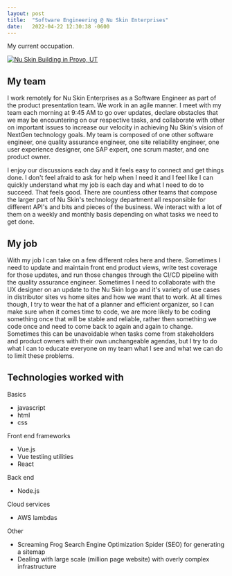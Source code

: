 ```yaml
---
layout: post
title:  "Software Engineering @ Nu Skin Enterprises"
date:   2022-04-22 12:30:38 -0600
---
```

My current occupation.

<a href="https://nuskin.com/" target="_blank" rel="nofollow">
  <img src="{{site.baseurl}}/assets/nuskin.jpeg" alt="Nu Skin Building in Provo, UT">
</a>

## My team

I work remotely for Nu Skin Enterprises as a Software Engineer as part of the product presentation team. We work in an agile manner. I meet with my team each morning at 9:45 AM to go over updates, declare obstacles that we may be encountering on our respective tasks, and collaborate with other on important issues to increase our velocity in achieving Nu Skin's vision of NextGen technology goals. My team is composed of one other software engineer, one quality assurance engineer, one site reliability engineer, one user experience designer, one SAP expert, one scrum master, and one product owner. 

I enjoy our discussions each day and it feels easy to connect and get things done. I don't feel afraid to ask for help when I need it and I feel like I can quickly understand what my job is each day and what I need to do to succeed. That feels good. There are countless other teams that compose the larger part of Nu Skin's technology department all responsible for different API's and bits and pieces of the business. We interact with a lot of them on a weekly and monthly basis depending on what tasks we need to get done.

## My job

With my job I can take on a few different roles here and there. Sometimes I need to update and maintain front end product views, write test coverage for those updates, and run those changes through the CI/CD pipeline with the quality assurance engineer. Sometimes I need to collaborate with the UX designer on an update to the Nu Skin logo and it's variety of use cases in distributor sites vs home sites and how we want that to work. At all times though, I try to wear the hat of a planner and efficient organizer, so I can make sure when it comes time to code, we are more likely to be coding something once that will be stable and reliable, rather then something we code once and need to come back to again and again to change. Sometimes this can be unavoidable when tasks come from stakeholders and product owners with their own unchangeable agendas, but I try to do what I can to educate everyone on my team what I see and what we can do to limit these problems.

## Technologies worked with

Basics
- javascript
- html
- css

Front end frameworks
- Vue.js 
- Vue testiing utilities
- React

Back end
- Node.js 

Cloud services
- AWS lambdas 

Other 
- Screaming Frog Search Engine Optimization Spider (SEO) for generating a sitemap
- Dealing with large scale (million page website) with overly complex infrastructure
